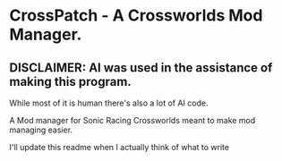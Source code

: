 # CrossPatch - A Crossworlds Mod Manager.

## DISCLAIMER: AI was used in the assistance of making this program. 
While most of it is human there's also a lot of AI code.


A Mod manager for Sonic Racing Crossworlds meant to make mod managing easier.

I'll update this readme when I actually think of what to write

